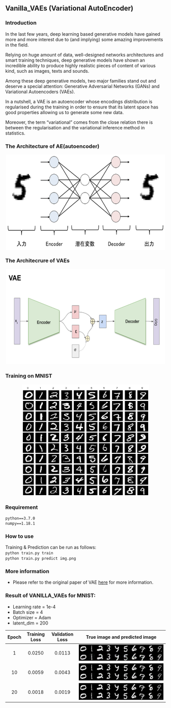## Vanilla_VAEs (Variational AutoEncoder)

### Introduction
In the last few years, deep learning based generative models have gained more and more interest due to (and implying) some amazing improvements in the field.  

Relying on huge amount of data, well-designed networks architectures and smart training techniques, deep generative models have shown an incredible ability to produce highly realistic pieces of content of various kind, such as images, texts and sounds.   

Among these deep generative models, two major families stand out and deserve a special attention: Generative Adversarial Networks (GANs) and Variational Autoencoders (VAEs).   

In a nutshell, a VAE is an autoencoder whose encodings distribution is regularised during the training in order to ensure that its latent space has good properties allowing us to generate some new data.   

Moreover, the term “variational” comes from the close relation there is between the regularisation and the variational inference method in statistics.


### The Architecture of AE(autoencoder)
<center>

<img src="img/1.png" align="center" width="500" height="300"/>
</center>     

### The Architecrure of VAEs
<center>   
<img src="img/vae.png" width="500" height="300"/>   
</center>   


### Training on MNIST
<p></p>
<center>
<img src="img/mnist.png" width="400" height="350"/>
</center>

### Requirement
```
python==3.7.0
numpy==1.18.1
```
### How to use
Training & Prediction can be run as follows:    
`python train.py train`  
`python train.py predict img.png`  


### More information
* Please refer to the original paper of VAE [here](https://towardsdatascience.com/understanding-variational-autoencoders-vaes-f70510919f73) for more information.

### Result of VANILLA_VAEs for MNIST:    
* Learning rate = 1e-4
* Batch size = 4  
* Optimizer = Adam   
* latent_dim = 200

Epoch | Training Loss |  Validation Loss  | True image and predicted image
:---: | :---: | :---: | :---:
1 | 0.0250| 0.0113 | <img src="img/vanilla1.png" />
10 | 0.0059 | 0.0043 | <img src="img/epoch10.png" />
20 | 0.0018 | 0.0019 | <img src="img/epoch20.png" />
